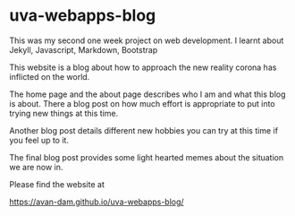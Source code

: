 # uva-webapps-blog
This was my second one week project on web development. I learnt about Jekyll, Javascript, Markdown, Bootstrap

This website is a blog about how to approach the new reality corona has inflicted on the world. 

The home page and the about page describes who I am and what this blog is about. There a blog post on how much effort is appropriate to put into trying new things at this time. 

Another blog post details different new hobbies you can try at this time if you feel up to it. 

The final blog post provides some light hearted memes about the situation we are now in.

Please find the website at

https://avan-dam.github.io/uva-webapps-blog/

